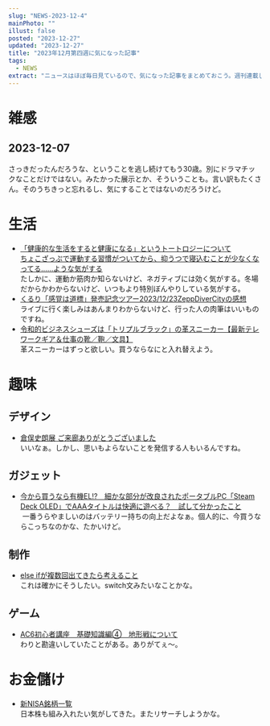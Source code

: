 ```yaml
---
slug: "NEWS-2023-12-4"
mainPhoto: ""
illust: false
posted: "2023-12-27"
updated: "2023-12-27"
title: "2023年12月第四週に気になった記事"
tags:
  - NEWS
extract: "ニュースはほぼ毎日見ているので、気になった記事をまとめておこう。週刊連載したい。"
---
```


# 雑感

## 2023-12-07

さっきだったんだろうな、ということを逃し続けてもう30歳。別にドラマチックなことだけではない。みたかった展示とか、そういうことも。言い訳もたくさん。そのうちきっと忘れるし、気にすることではないのだろうけど。

# 生活

- [「健康的な生活をすると健康になる」というトートロジーについて](https://goldhead.hatenablog.com/entry/2023/12/26/125653)  
  [ちょこざっぷで運動する習慣がついてから、抑うつで寝込むことが少なくなってる……ような気がする](https://blog.tinect.jp/?p=84715)  
  たしかに、運動か筋肉か知らないけど、ネガティブには効く気がする。冬場だからかわからないけど、いつもより特別ぼんやりしている気がする。
- [くるり「感覚は道標」発売記念ツアー2023/12/23ZeppDiverCityの感想](https://goldhead.hatenablog.com/entry/2023/12/23/234923)  
  ライブに行く楽しみはあんまりわからないけど、行った人の肉筆はいいものですね。
- [令和的ビジネスシューズは「トリプルブラック」の革スニーカー【最新テレワークギア＆仕事の靴／鞄／文具】](https://www.goodspress.jp/features/573946/2/)  
  革スニーカーはずっと欲しい。買うならなにと入れ替えよう。

# 趣味

## デザイン

- [倉俣史朗展 ご来廊ありがとうございました](http://blog.livedoor.jp/tokinowasuremono/archives/53534899.html)  
  いいなぁ。しかし、思いもよらないことを発信する人もいるんですね。

## ガジェット

- [今から買うなら有機EL!?　細かな部分が改良されたポータブルPC「Steam Deck OLED」でAAAタイトルは快適に遊べる？　試して分かったこと](https://www.itmedia.co.jp/pcuser/articles/2312/15/news160_3.html)  
   一番うらやましいのはバッテリー持ちの向上だよなぁ。個人的に、今買うならこっちなのかな、たかいけど。

## 制作

- [else ifが複数回出てきたら考えること](https://zenn.dev/aldagram_tech/articles/8df77a8edb519c)  
  これは確かにそうしたい。switch文みたいなことかな。

## ゲーム

- [AC6初心者講座　基礎知識編④　地形戦について](https://note.com/maeda_ac/n/naa066c02150c)  
  わりと勘違いしていたことがある。ありがてぇ〜。

# お金儲け

- [新NISA銘柄一覧](https://www.nikkei.com/telling/DGXZTS00008510R21C23A2000000/)  
  日本株も組み入れたい気がしてきた。またリサーチしようかな。